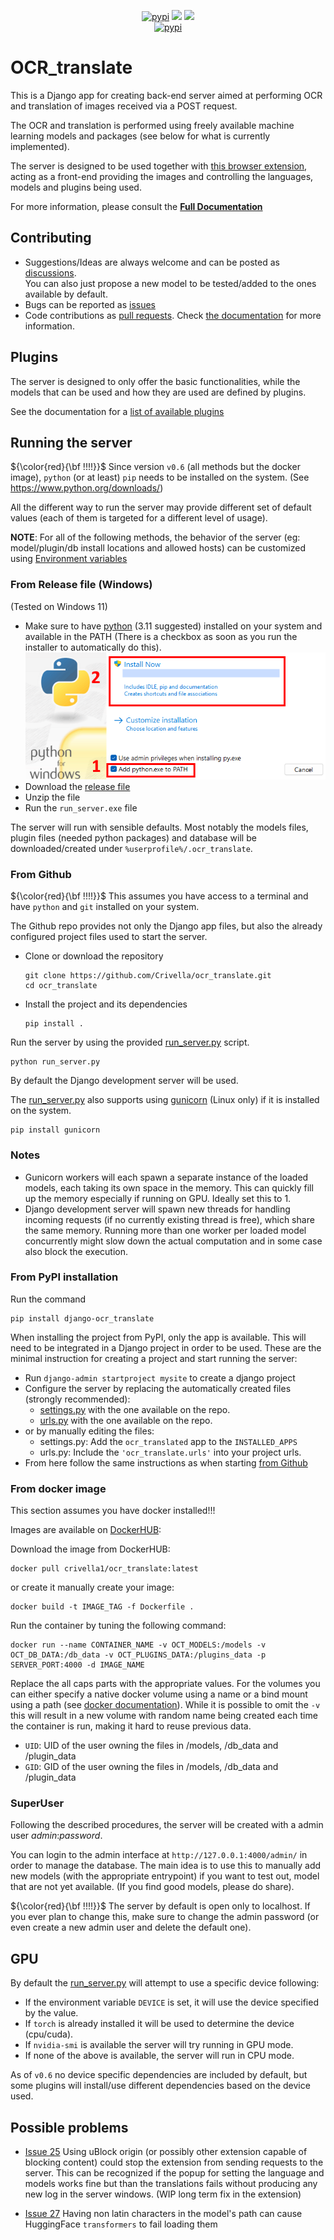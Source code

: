 <div align="center">
  <p align="center">
	<a href="https://pypi.org/project/django-ocr_translate/"><img src="https://img.shields.io/pypi/dm/django-ocr_translate?style=flat-square" alt="pypi"/></a>
	<a href="https://pypi.org/project/django-ocr_translate/"><img src="https://img.shields.io/pypi/v/django-ocr_translate?style=flat-square" /></a>
	<a href="https://pypi.org/project/django-ocr_translate/"><img src="https://img.shields.io/github/downloads/Crivella/ocr_translate/total.svg?style=flat-square" /></a>
  <br />
	<a href="https://crivella.github.io/ocr_translate/"><img src="https://img.shields.io/badge/GitHub%20Pages-222222?style=for-the-badge&logo=GitHub%20Pages&logoColor=white" alt="pypi"/></a>
  </p>
</div>

# OCR_translate

This is a Django app for creating back-end server aimed at performing OCR and translation of images received via a POST request.

The OCR and translation is performed using freely available machine learning models and packages (see below for what is currently implemented).

The server is designed to be used together with [this browser extension](https://github.com/Crivella/ocr_extension), acting as a front-end providing the images and controlling the languages, models and plugins being used.

For more information, please consult the **[Full Documentation](https://crivella.github.io/ocr_translate/)**

## Contributing

- Suggestions/Ideas are always welcome and can be posted as [discussions](https://github.com/Crivella/ocr_translate/discussions).\
  You can also just propose a new model to be tested/added to the ones available by default.
- Bugs can be reported as [issues](https://github.com/Crivella/ocr_translate/issues)
- Code contributions as [pull requests](https://github.com/Crivella/ocr_translate/pulls).
  Check [the documentation](https://crivella.github.io/ocr_translate/contrib/index.html) for more information.

## Plugins

The server is designed to only offer the basic functionalities, while the models that can be used and how they are used are defined by plugins.

See the documentation for a [list of available plugins](https://crivella.github.io/ocr_translate/user/index.html#known-validated-plugins)

## Running the server

${\color{red}{\bf !!!!}}$ Since version `v0.6` (all methods but the docker image), `python` (or at least) `pip` needs to be installed on the system. (See https://www.python.org/downloads/)

All the different way to run the server may provide different set of default values (each of them is targeted for a different level of usage).

**NOTE**: For all of the following methods, the behavior of the server (eg: model/plugin/db install locations and allowed hosts) can be customized using [Environment variables](https://crivella.github.io/ocr_translate/user/envs.html)

### From Release file (Windows)

(Tested on Windows 11)

- Make sure to have [python](https://www.python.org/downloads/windows/) (3.11 suggested) installed on your system and available in the PATH (There is a checkbox as soon as you run the installer to automatically do this).
  ![windows_python_install.png](md_images/windows_python_install.png)
- Download the [release file](/../../releases/latest/download/run_server.zip)
- Unzip the file
- Run the `run_server.exe` file

The server will run with sensible defaults. Most notably the models files, plugin files (needed python packages) and database will be downloaded/created under `%userprofile%/.ocr_translate`.

### From Github

${\color{red}{\bf !!!!}}$ This assumes you have access to a terminal and have `python` and `git` installed on your system.

The Github repo provides not only the Django app files, but also the already configured project files used to start the server.

- Clone or download the repository

      git clone https://github.com/Crivella/ocr_translate.git
      cd ocr_translate

- Install the project and its dependencies

      pip install .

Run the server by using the provided [run_server.py](run_server.py) script.

    python run_server.py

By default the Django development server will be used.

The [run_server.py](run_server.py) also supports using [gunicorn](https://gunicorn.org/) (Linux only) if it is installed on the system.

    pip install gunicorn

### Notes

- Gunicorn workers will each spawn a separate instance of the loaded models, each taking its own space in the memory. This can quickly fill up the memory especially if running on GPU. Ideally set this to 1.
- Django development server will spawn new threads for handling incoming requests (if no currently existing thread is free), which share the same memory. Running more than one worker per loaded model concurrently might slow down the actual computation and in some case also block the execution.

### From PyPI installation

Run the command

    pip install django-ocr_translate

When installing the project from PyPI, only the app is available.
This will need to be integrated in a Django project in order to be used.
These are the minimal instruction for creating a project and start running the server:

- Run `django-admin startproject mysite` to create a django project
- Configure the server by replacing the automatically created files (strongly recommended):
  - [settings.py](mysite/settings.py) with the one available on the repo.
  - [urls.py](mysite/urls.py) with the one available on the repo.
- or by manually editing the files:
  - settings.py: Add the `ocr_translated` app to the `INSTALLED_APPS`
  - urls.py: Include the `'ocr_translate.urls'` into your project urls.
- From here follow the same instructions as when starting [from Github](#from-github)

### From docker image

This section assumes you have docker installed!!!

Images are available on [DockerHUB](https://hub.docker.com/r/crivella1/ocr_translate):

Download the image from DockerHUB:

    docker pull crivella1/ocr_translate:latest

or create it manually create your image:

    docker build -t IMAGE_TAG -f Dockerfile .

Run the container by tuning the following command:

    docker run --name CONTAINER_NAME -v OCT_MODELS:/models -v OCT_DB_DATA:/db_data -v OCT_PLUGINS_DATA:/plugins_data -p SERVER_PORT:4000 -d IMAGE_NAME

Replace the all caps parts with the appropriate values.
For the volumes you can either specify a native docker volume using a name or a bind mount using a path (see [docker documentation](https://docs.docker.com/storage/volumes/)).
While it is possible to omit the `-v` this will result in a new volume with random name being created each time the container is run, making it hard to reuse previous data.

- `UID`: UID of the user owning the files in /models, /db_data and /plugin_data
- `GID`: GID of the user owning the files in /models, /db_data and /plugin_data

### SuperUser

Following the described procedures, the server will be created with a admin user *admin*:*password*.

You can login to the admin interface at `http://127.0.0.1:4000/admin/` in order to manage the database.
The main idea is to use this to manually add new models (with the appropriate entrypoint) if you want to test out,
model that are not yet available. (If you find good models, please do share).

${\color{red}{\bf !!!!}}$ The server by default is open only to localhost. If you ever plan to change this, make sure to change the admin password (or even create a new admin user and delete the default one).

## GPU

By default the [run_server.py](run_server.py) will attempt to use a specific device following:

- If the environment variable `DEVICE` is set, it will use the device specified by the value.
- If `torch` is already installed it will be used to determine the device (cpu/cuda).
- If `nvidia-smi` is available the server will try running in GPU mode.
- If none of the above is available, the server will run in CPU mode.

As of `v0.6` no device specific dependencies are included by default, but some plugins will install/use different dependencies based on the device used.

## Possible problems

- [Issue 25](/../../issues/25) Using uBlock origin (or possibly other extension capable of blocking content) could stop the extension from sending requests to the server. This can be recognized if the popup for setting the language and models works fine but than the translations fails without producing any new log in the server windows. (WIP long term fix in the extension)

- [Issue 27](/../../issues/27) Having non latin characters in the model's path can cause HuggingFace `transformers` to fail loading them
